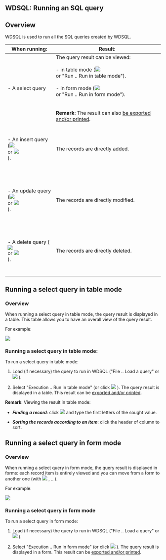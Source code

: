 
## WDSQL: Running an SQL query
			



<a name="NOTE1"></a>
<a name="NOTE1_1"></a>


## Overview
<a name="overview_ELTTEXTE000173"></a>
WDSQL is used to run all the SQL queries created by WDSQL.



| When running: | Result: |
| --- | --- |
| <br><br>- A select query<br><br><br> | The query result can be viewed:<br><br>- in table mode (![](https://doc.pcsoft.fr/en-US/images/image.awp?langid=3&name=WDSQL%20-%20HC%20N%B0006%209.gif)<br> or "Run .. Run in table mode").<br><br>- in form mode (![](https://doc.pcsoft.fr/en-US/images/image.awp?langid=3&name=WDSQL%20-%20HC%20N%B0006%2010.gif)<br> or "Run .. Run in form mode").<br><br><br>**Remark**: The result can also [be exported and/or printed](../WDSQL/3521004.md). |
| <br><br>- An insert query (![](https://doc.pcsoft.fr/en-US/images/image.awp?langid=3&name=WDSQL%20-%20HC%20N%B0006%209.gif)<br> or ![](https://doc.pcsoft.fr/en-US/images/image.awp?langid=3&name=WDSQL%20-%20HC%20N%B0006%2010.gif)<br>).<br><br><br> | The records are directly added. |
| <br><br>- An update query (![](https://doc.pcsoft.fr/en-US/images/image.awp?langid=3&name=WDSQL%20-%20HC%20N%B0006%209.gif)<br> or ![](https://doc.pcsoft.fr/en-US/images/image.awp?langid=3&name=WDSQL%20-%20HC%20N%B0006%2010.gif)<br>).<br><br><br> | The records are directly modified. |
| <br><br>- A delete query (![](https://doc.pcsoft.fr/en-US/images/image.awp?langid=3&name=WDSQL%20-%20HC%20N%B0006%209.gif)<br> or ![](https://doc.pcsoft.fr/en-US/images/image.awp?langid=3&name=WDSQL%20-%20HC%20N%B0006%2010.gif)<br>).<br><br><br> | The records are directly deleted. |



<a name="NOTE2"></a>
<a name="NOTE2_1"></a>


## Running a select query in table mode
<a name="running_select_query_table_mode_ELTTEXTE000197"></a>


### Overview
<a name="overview_ELTPARAGRAPHE000064"></a>

When running a select query in table mode, the query result is displayed in a table. This table allows you to have an overall view of the query result.

For example:


![](https://doc.pcsoft.fr/en-US/images/image.awp?langid=3&name=WDSQL%20-%20HC%20N%B0008.gif)

<a name="NOTE2_2"></a>


### Running a select query in table mode:
<a name="running_select_query_table_mode_ELTPARAGRAPHE000075"></a>

To run a select query in table mode:

1. Load (if necessary) the query to run in WDSQL ("File .. Load a query" or ![](https://doc.pcsoft.fr/en-US/images/image.awp?langid=3&name=WDSQL%20-%20HC%20N%B0006%207.gif)
).

2. Select "Execution .. Run in table mode" (or click ![](https://doc.pcsoft.fr/en-US/images/image.awp?langid=3&name=WDSQL%20-%20HC%20N%B0006%209.gif)
). The query result is displayed in a table. This result can be [exported and/or printed](../WDSQL/3521004.md).




**Remark**: Viewing the result in table mode:

- ***Finding a record***: click ![](https://doc.pcsoft.fr/en-US/images/image.awp?langid=3&name=WDSQL%20-%20HC%20N%B0008%201.gif)
 and type the first letters of the sought value.

- ***Sorting the records according to an item***: click the header of column to sort.




<a name="NOTE3"></a>
<a name="NOTE3_1"></a>


## Running a select query in form mode
<a name="running_select_query_form_mode_ELTTEXTE000227"></a>


### Overview
<a name="overview_ELTPARAGRAPHE000101"></a>

When running a select query in form mode, the query result is displayed in forms: each record item is entirely viewed and you can move from a form to another one (with ![](https://doc.pcsoft.fr/en-US/images/image.awp?langid=3&name=WDSQL%20-%20HC%20N%B0009%201.gif)
, ...).

For example:


![](https://doc.pcsoft.fr/en-US/images/image.awp?langid=3&name=WDSQL%20-%20HC%20N%B0009.gif)

<a name="NOTE3_2"></a>


### Running a select query in form mode
<a name="running_select_query_form_mode_ELTPARAGRAPHE000114"></a>

To run a select query in form mode:

1. Load (if necessary) the query to run in WDSQL ("File .. Load a query" or ![](https://doc.pcsoft.fr/en-US/images/image.awp?langid=3&name=WDSQL%20-%20HC%20N%B0006%207.gif)
).

2. Select "Execution .. Run in form mode" (or click ![](https://doc.pcsoft.fr/en-US/images/image.awp?langid=3&name=WDSQL%20-%20HC%20N%B0006%2010.gif)
). The query result is displayed in a form. This result can be [exported and/or printed](../WDSQL/3521004.md).





